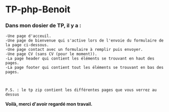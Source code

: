 # TP-php-Benoit

### Dans mon dosier de TP, il y a :

    -Une page d'acceuil.
    -Une page de bienvenue qui s'active lors de l'envoie du formulaire de la page ci-dessous.
    -Une page contact avec un formulaire à remplir puis envoyer.
    -Une page CV (sans CV (pour le moment)).
    -La page header qui contient les éléments se trouvant en haut des pages.
    -La page footer qui contient tout les éléments se trouvant en bas des pages.
    
    
    
    P.S. : le tp zip contient les différentes pages que vous verrez au dessus
    
**Voilà, merci d'avoir regardé mon travail.**
